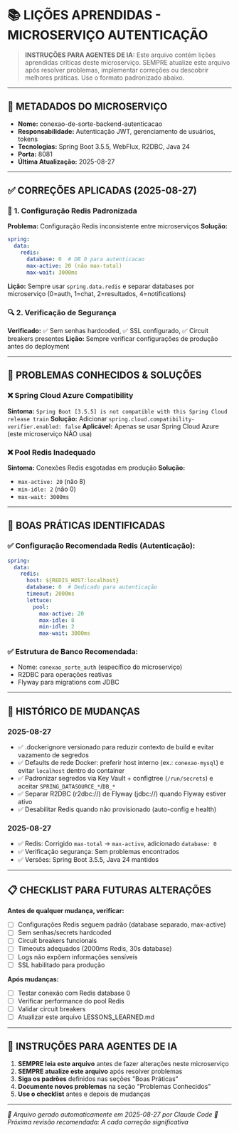 # 📚 LIÇÕES APRENDIDAS - MICROSERVIÇO AUTENTICAÇÃO

> **INSTRUÇÕES PARA AGENTES DE IA:** Este arquivo contém lições aprendidas críticas deste microserviço. SEMPRE atualize este arquivo após resolver problemas, implementar correções ou descobrir melhores práticas. Use o formato padronizado abaixo.

---

## 🎯 **METADADOS DO MICROSERVIÇO**
- **Nome:** conexao-de-sorte-backend-autenticacao
- **Responsabilidade:** Autenticação JWT, gerenciamento de usuários, tokens
- **Tecnologias:** Spring Boot 3.5.5, WebFlux, R2DBC, Java 24
- **Porta:** 8081
- **Última Atualização:** 2025-08-27

---

## ✅ **CORREÇÕES APLICADAS (2025-08-27)**

### 🔧 **1. Configuração Redis Padronizada**
**Problema:** Configuração Redis inconsistente entre microserviços
**Solução:** 
```yaml
spring:
  data:
    redis:
      database: 0  # DB 0 para autenticacao
      max-active: 20 (não max-total)
      max-wait: 3000ms
```
**Lição:** Sempre usar `spring.data.redis` e separar databases por microserviço (0=auth, 1=chat, 2=resultados, 4=notifications)

### 🔍 **2. Verificação de Segurança**
**Verificado:** ✅ Sem senhas hardcoded, ✅ SSL configurado, ✅ Circuit breakers presentes
**Lição:** Sempre verificar configurações de produção antes do deployment

---

## 🚨 **PROBLEMAS CONHECIDOS & SOLUÇÕES**

### ❌ **Spring Cloud Azure Compatibility**
**Sintoma:** `Spring Boot [3.5.5] is not compatible with this Spring Cloud release train`
**Solução:** Adicionar `spring.cloud.compatibility-verifier.enabled: false`
**Aplicável:** Apenas se usar Spring Cloud Azure (este microserviço NÃO usa)

### ❌ **Pool Redis Inadequado**
**Sintoma:** Conexões Redis esgotadas em produção
**Solução:** 
- `max-active: 20` (não 8)
- `min-idle: 2` (não 0)
- `max-wait: 3000ms`

---

## 🎯 **BOAS PRÁTICAS IDENTIFICADAS**

### ✅ **Configuração Recomendada Redis (Autenticação):**
```yaml
spring:
  data:
    redis:
      host: ${REDIS_HOST:localhost}
      database: 0  # Dedicado para autenticação
      timeout: 2000ms
      lettuce:
        pool:
          max-active: 20
          max-idle: 8
          min-idle: 2
          max-wait: 3000ms
```

### ✅ **Estrutura de Banco Recomendada:**
- Nome: `conexao_sorte_auth` (específico do microserviço)
- R2DBC para operações reativas
- Flyway para migrations com JDBC

---

## 🔄 **HISTÓRICO DE MUDANÇAS**

### **2025-08-27**
- ✅ .dockerignore versionado para reduzir contexto de build e evitar vazamento de segredos
- ✅ Defaults de rede Docker: preferir host interno (ex.: `conexao-mysql`) e evitar `localhost` dentro do container
- ✅ Padronizar segredos via Key Vault + configtree (`/run/secrets`) e aceitar `SPRING_DATASOURCE_*`/`DB_*`
- ✅ Separar R2DBC (r2dbc://) de Flyway (jdbc://) quando Flyway estiver ativo
- ✅ Desabilitar Redis quando não provisionado (auto-config e health)

### **2025-08-27**
- ✅ Redis: Corrigido `max-total` → `max-active`, adicionado `database: 0`
- ✅ Verificação segurança: Sem problemas encontrados
- ✅ Versões: Spring Boot 3.5.5, Java 24 mantidos

---

## 📋 **CHECKLIST PARA FUTURAS ALTERAÇÕES**

**Antes de qualquer mudança, verificar:**
- [ ] Configurações Redis seguem padrão (database separado, max-active)
- [ ] Sem senhas/secrets hardcoded
- [ ] Circuit breakers funcionais
- [ ] Timeouts adequados (2000ms Redis, 30s database)
- [ ] Logs não expõem informações sensíveis
- [ ] SSL habilitado para produção

**Após mudanças:**
- [ ] Testar conexão com Redis database 0
- [ ] Verificar performance do pool Redis
- [ ] Validar circuit breakers
- [ ] Atualizar este arquivo LESSONS_LEARNED.md

---

## 🤖 **INSTRUÇÕES PARA AGENTES DE IA**

1. **SEMPRE leia este arquivo** antes de fazer alterações neste microserviço
2. **SEMPRE atualize este arquivo** após resolver problemas
3. **Siga os padrões** definidos nas seções "Boas Práticas"
4. **Documente novos problemas** na seção "Problemas Conhecidos"
5. **Use o checklist** antes e depois de mudanças

---

*📝 Arquivo gerado automaticamente em 2025-08-27 por Claude Code*
*🔄 Próxima revisão recomendada: A cada correção significativa*
